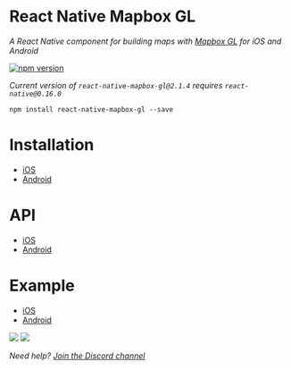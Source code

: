 # React Native Mapbox GL

_A React Native component for building maps with [Mapbox GL](https://www.mapbox.com/mapbox-gl/) for iOS and Android_

[![npm version](https://badge.fury.io/js/react-native-mapbox-gl.svg)](https://badge.fury.io/js/react-native-mapbox-gl)

*Current version of `react-native-mapbox-gl@2.1.4` requires `react-native@0.16.0`*

```
npm install react-native-mapbox-gl --save
```

# Installation
* [iOS](/ios/install.md)
* [Android](/android/install.md)

# API
* [iOS](/ios/API.md)
* [Android](/android/API.md)

# Example
* [iOS](/ios//example.js)
* [Android](/android/example.js)

![](https://cldup.com/A8S_7rLg1L.png)
![](http://i.imgur.com/I8XkXcS.jpg)

*Need help? [Join the Discord channel](https://discord.gg/0iAWSG9X4zDK8ptn)*
